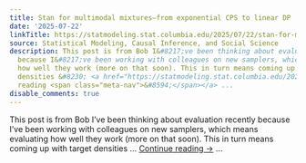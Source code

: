 ```yaml
---
title: Stan for multimodal mixtures—from exponential CPS to linear DP
date: '2025-07-22'
linkTitle: https://statmodeling.stat.columbia.edu/2025/07/22/stan-for-multimodal-mixtures-from-exponential-cps-to-linear-dp/
source: Statistical Modeling, Causal Inference, and Social Science
description: This post is from Bob I&#8217;ve been thinking about evaluation recently
  because I&#8217;ve been working with colleagues on new samplers, which means evaluating
  how well they work (more on that soon). This in turn means coming up with target
  densities &#8230; <a href="https://statmodeling.stat.columbia.edu/2025/07/22/stan-for-multimodal-mixtures-from-exponential-cps-to-linear-dp/">Continue
  reading <span class="meta-nav">&#8594;</span></a> ...
disable_comments: true
---
```

This post is from Bob I&#8217;ve been thinking about evaluation recently because I&#8217;ve been working with colleagues on new samplers, which means evaluating how well they work (more on that soon). This in turn means coming up with target densities &#8230; <a href="https://statmodeling.stat.columbia.edu/2025/07/22/stan-for-multimodal-mixtures-from-exponential-cps-to-linear-dp/">Continue reading <span class="meta-nav">&#8594;</span></a> ...